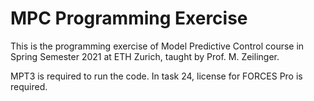 # MPC Programming Exercise
This is the programming exercise of Model Predictive Control course in Spring Semester 2021 at ETH Zurich, taught by Prof. M. Zeilinger.

MPT3 is required to run the code. In task 24, license for FORCES Pro is required. 
